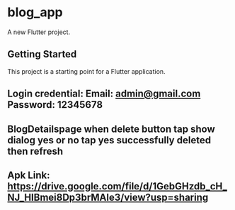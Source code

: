 # blog_app

A new Flutter project.

## Getting Started

This project is a starting point for a Flutter application.

## Login credential: Email: admin@gmail.com Password: 12345678

## BlogDetailspage when delete button tap show dialog yes or no tap yes successfully deleted then refresh

 ## Apk Link:  https://drive.google.com/file/d/1GebGHzdb_cH_NJ_HIBmei8Dp3brMAle3/view?usp=sharing






